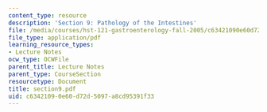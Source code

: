 ```yaml
---
content_type: resource
description: 'Section 9: Pathology of the Intestines'
file: /media/courses/hst-121-gastroenterology-fall-2005/c63421090e60d72d5097a8cd95391f33_section9.pdf
file_type: application/pdf
learning_resource_types:
- Lecture Notes
ocw_type: OCWFile
parent_title: Lecture Notes
parent_type: CourseSection
resourcetype: Document
title: section9.pdf
uid: c6342109-0e60-d72d-5097-a8cd95391f33
---
```

